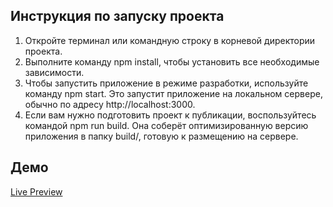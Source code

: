 ## Инструкция по запуску проекта

1. Откройте терминал или командную строку в корневой директории проекта.
2. Выполните команду npm install, чтобы установить все необходимые зависимости.
3. Чтобы запустить приложение в режиме разработки, используйте команду npm start. Это запустит приложение на локальном сервере, обычно по адресу http://localhost:3000.
4. Если вам нужно подготовить проект к публикации, воспользуйтесь командой npm run build. Она соберёт оптимизированную версию приложения в папку build/, готовую к размещению на сервере.

## Демо

[Live Preview](https://alexdfrontend.github.io/only-test/)